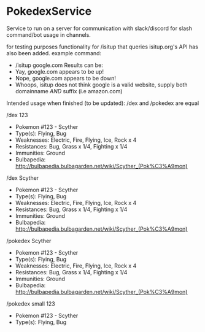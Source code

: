 # PokedexService

Service to run on a server for communication with slack/discord for slash command/bot usage in channels.

for testing purposes functionality for /isitup that queries isitup.org's API has also been added.
example command:
* /isitup google.com
Results can be:
* Yay, google.com appears to be up!
* Nope, google.com appears to be down!
* Whoops, isitup does not think google is a valid website, supply both domainname *AND* suffix (i.e amazon.com)

Intended usage when finished (to be updated):
/dex and /pokedex are equal

/dex 123
* Pokemon #123 - Scyther
* Type(s): Flying, Bug
* Weaknesses: Electric, Fire, Flying, Ice, Rock x 4
* Resistances: Bug, Grass x 1/4, Fighting x 1/4
* Immunities: Ground
* Bulbapedia: http://bulbapedia.bulbagarden.net/wiki/Scyther_(Pok%C3%A9mon)

/dex Scyther
* Pokemon #123 - Scyther
* Type(s): Flying, Bug
* Weaknesses: Electric, Fire, Flying, Ice, Rock x 4
* Resistances: Bug, Grass x 1/4, Fighting x 1/4
* Immunities: Ground
* Bulbapedia: http://bulbapedia.bulbagarden.net/wiki/Scyther_(Pok%C3%A9mon)

/pokedex Scyther
* Pokemon #123 - Scyther
* Type(s): Flying, Bug
* Weaknesses: Electric, Fire, Flying, Ice, Rock x 4
* Resistances: Bug, Grass x 1/4, Fighting x 1/4
* Immunities: Ground
* Bulbapedia: http://bulbapedia.bulbagarden.net/wiki/Scyther_(Pok%C3%A9mon)

/pokedex small 123
* Pokemon #123 - Scyther
* Type(s): Flying, Bug
